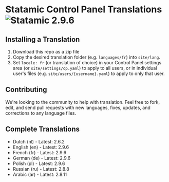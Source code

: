 # Statamic Control Panel Translations ![Statamic 2.9.6](https://img.shields.io/badge/statamic-2.9.6-blue.svg?style=flat-square)

## Installing a Translation

1. Download this repo as a zip file
2. Copy the desired translation folder (e.g. `languages/fr`) into `site/lang`.
3. Set `locale: fr` (or translation of choice) in your Control Panel settings area (or `site/settings/cp.yaml`) to apply to all users, or in individual user's files (e.g. `site/users/{username}.yaml`) to apply to only that user.

## Contributing

We're looking to the community to help with translation. Feel free to fork, edit, and send pull requests with new languages, fixes, updates, and corrections to any language files.

## Complete Translations

- Dutch (nl) - Latest: 2.6.2
- English (en) - Latest: 2.9.6
- French (fr) - Latest: 2.9.6
- German (de) - Latest: 2.9.6
- Polish (pl) - Latest: 2.9.6
- Russian (ru) - Latest: 2.8.8
- Arabic (ar) - Latest: 2.8.11

